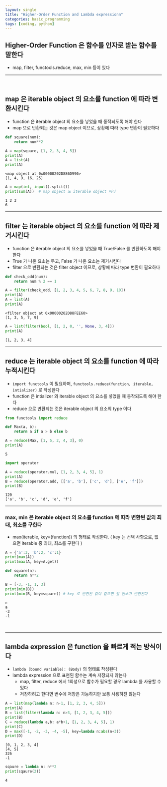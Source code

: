 ```yaml
---
layout: single
title: "Higher-Order Function and Lambda expressionn"
categories: basic_programming
tags: [coding, python]
---
```


## Higher-Order Function 은 함수를 인자로 받는 함수를 말한다
- map, filter, functools.reduce, max, min 등이 있다
<hr>
<br>

## map 은 iterable object 의 요소를 function 에 따라 변환시킨다
- function 은 iterable object 의 요소를 넣었을 때 동작되도록 해야 한다
- map 으로 반환되는 것은 map object 이므로, 상황에 따라 type 변환이 필요하다


```python
def square(num):
    return num**2

A = map(square, [1, 2, 3, 4, 5])
print(A)
A = list(A)
print(A)
```

    <map object at 0x00000202D886D990>
    [1, 4, 9, 16, 25]
    


```python
A = map(int, input().split())
print(sum(A))  # map object 도 iterable object 이다
```

    1 2 3
    6
    

<hr>

## filter 는 iterable object 의 요소를 function 에 따라 제거시킨다
- function 은 iterable object 의 요소를 넣었을 때 True/False 를 반환하도록 해야 한다
- True 가 나온 요소는 두고, False 가 나온 요소는 제거시킨다
- filter 으로 반환되는 것은 filter object 이므로, 상황에 따라 type 변환이 필요하다


```python
def check_odd(num):
    return num % 2 == 1

A = filter(check_odd, [1, 2, 3, 4, 5, 6, 7, 8, 9, 10])
print(A)
A = list(A)
print(A)
```

    <filter object at 0x00000202D88FEE60>
    [1, 3, 5, 7, 9]
    


```python
A = list(filter(bool, [1, 2, 0, '', None, 3, 4]))
print(A)
```

    [1, 2, 3, 4]
    

<hr>

## reduce 는 iterable object 의 요소를 function 에 따라 누적시킨다
- `import functools` 이 필요하며, `functools.reduce(function, iterable, intializer)` 로 작성한다
- function 은 intializer 와 iterable object 의 요소를 넣었을 때 동작되도록 해야 한다
- reduce 으로 반환되는 것은 iterable object 의 요소의 type 이다


```python
from functools import reduce

def Max(a, b):
    return a if a > b else b

A = reduce(Max, [1, 5, 2, 4, 3], 0)
print(A)
```

    5
    


```python
import operator

A = reduce(operator.mul, [1, 2, 3, 4, 5], 1)
print(A)
B = reduce(operator.add, [['a', 'b'], ['c', 'd'], ['e', 'f']])
print(B)
```

    120
    ['a', 'b', 'c', 'd', 'e', 'f']
    

<hr>

### max, min 은 iterable object 의 요소를 function 에 따라 변환된 값의 최대, 최소를 구한다
- max(iterable, key=(function)) 의 형태로 작성한다. ( key 는 선택 사항으로, 없으면 iterable 중 최대, 최소를 구한다 )


```python
A = {'a':3, 'b':2, 'c':1}
print(max(A))
print(max(A, key=A.get))

def square(n):
    return n**2

B = [-3, -1, 1, 3]
print(min(B))
print(min(B, key=square)) # key 로 반환된 값이 같으면 앞 원소가 반환된다
```

    c
    a
    -3
    -1
    

<br>
<hr>

## lambda expression 은 function 을 빠르게 적는 방식이다
- `lambda (bound variable): (Body)` 의 형태로 작성된다
- lambda expression 으로 표현된 함수는 계속 저장되지 않는다
  - map, filter, reduce 에서 1회성으로 함수가 필요할 경우 lambda 를 사용할 수 있다
  - 저장하려고 한다면 변수에 저장은 가능하지만 보통 사용하진 않는다


```python
A = list(map(lambda n: n-1, [1, 2, 3, 4, 5]))
print(A)
B = list(filter(lambda n: n>3, [1, 2, 3, 4, 5]))
print(B)
C = reduce(lambda a,b: a*b+1, [1, 2, 3, 4, 5], 1)
print(C)
D = max([-1, -2, -3, -4, -5], key=lambda n:abs(n+3))
print(D)
```

    [0, 1, 2, 3, 4]
    [4, 5]
    326
    -1
    


```python
sqaure = lambda n: n**2
print(sqaure(2))
```

    4
    
